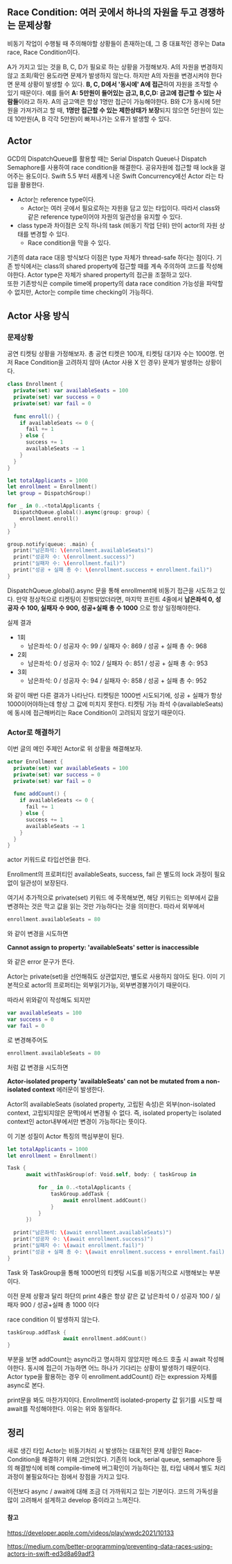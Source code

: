 ## Race Condition: 여러 곳에서 하나의 자원을 두고 경쟁하는 문제상황

비동기 작업이 수행될 때 주의해야할 상황들이 존재하는데, 그 중 대표적인 경우는 Data race, Race Condition이다.<br>

 A가 가지고 있는 것을 B, C, D가 필요로 하는 상황을 가정해보자. A의 자원을 변경하지 않고 조회/확인 용도라면 문제가 발생하지 않는다. 하지만 A의 자원을 변경시켜야 한다면 문제 상황이 발생할 수 있다. <b>B, C, D에서 '동시에' A에 접근</b>하여 자원을 조작할 수 있기 때문이다. 예를 들어 <b>A: 5만원이 들어있는 금고, B,C,D: 금고에 접근할 수 있는 사람들</b>이라고 하자. A의 금고액은 항상 1명만 접근이 가능해야한다. B와 C가 동시에 5만원을 가져가려고 할 때, <b>1명만 접근할 수 있는 제한상태가 보장</b>되지 않으면 5만원이 있는데 10만원(A, B 각각 5만원)이 빠져나가는 오류가 발생할 수 있다.



## Actor

GCD의 DispatchQueue를 활용할 때는 Serial Dispatch Queue나 Dispatch Semaphore를 사용하여 race condition을 해결한다. 공유자원에 접근할 때 lock을 걸어주는 용도이다. Swift 5.5 부터 새롭게 나온 Swift Concurrency에선 Actor 라는 타입을 활용한다.<br>



- Actor는 reference type이다.
  - Actor는 여러 곳에서 필요로하는 자원을 담고 있는 타입이다. 따라서 class와 같은 reference type이어야 자원의 일관성을 유지할 수 있다.
- class type과 차이점은 오직 하나의 task (비동기 작업 단위) 만이 actor의 자원 상태를 변경할 수 있다.
  - Race condition을 막을 수 있다.



 기존의 data race 대응 방식보다 이점은 type 자체가 thread-safe 하다는 점이다. 기존 방식에서는 class의 shared property에 접근할 때를 계속 주의하여 코드를 작성해야한다. Actor type은 자체가 shared property의 접근을 조절하고 있다.<br> 또한 기존방식은 compile time에 property의 data race condition 가능성을 파악할 수 없지만, Actor는 compile time checking이 가능하다.



## Actor 사용 방식

### 문제상황

공연 티켓팅 상황을 가정해보자. 총 공연 티켓은 100개, 티켓팅 대기자 수는 1000명. 먼저 Race Condition을 고려하지 않아 (Actor 사용 X 인 경우) 문제가 발생하는 상황이다. 

```swift
class Enrollment {
  private(set) var availableSeats = 100
  private(set) var success = 0
  private(set) var fail = 0
  
  func enroll() {
    if availableSeats <= 0 {
      fail += 1
    } else {
      success += 1
      availableSeats -= 1
    }
  }
}

let totalApplicants = 1000
let enrollment = Enrollment()
let group = DispatchGroup()

for _ in 0..<totalApplicants {
  DispatchQueue.global().async(group: group) {
    enrollment.enroll()
  }
}

group.notify(queue: .main) {
  print("남은좌석: \(enrollment.availableSeats)")
  print("성공자 수: \(enrollment.success)")
  print("실패자 수: \(enrollment.fail)")
  print("성공 + 실패 총 수: \(enrollment.success + enrollment.fail)")
}
```

DispatchQueue.global().async 문을 통해 enrollment에 비동기 접근을 시도하고 있다. 만약 정상적으로 티켓팅이 진행되었더라면, 마지막 프린트 4줄에서 <b>남은좌석 0, 성공자 수 100, 실패자 수 900, 성공+실패 총 수 1000</b> 으로 항상 일정해야한다.<br>

실제 결과

- 1회
  - 남은좌석: 0 / 성공자 수: 99 / 실패자 수: 869 /  성공 + 실패  총 수: 968
- 2회
  - 남은좌석: 0 / 성공자 수: 102 / 실패자 수: 851 /  성공 + 실패  총 수: 953
- 3회
  - 남은좌석: 0 / 성공자 수: 94 / 실패자 수: 858 /  성공 + 실패  총 수: 952

와 같이 매번 다른 결과가 나타난다. 티켓팅은 1000번 시도되기에, 성공 + 실패가 항상 1000이어야하는데 항상 그 값에 미치지 못한다. 티켓팅 가능 좌석 수(availableSeats)에 동시에 접근해버리는 Race Condition이 고려되지 않았기 때문이다.



### Actor로 해결하기

이번 글의 메인 주제인 Actor로 위 상황을 해결해보자.

```swift
actor Enrollment {
  private(set) var availableSeats = 100
  private(set) var success = 0
  private(set) var fail = 0
  
  func addCount() {
    if availableSeats <= 0 {
      fail += 1
    } else {
      success += 1
      availableSeats -= 1
    }
  }
}
```

actor 키워드로 타입선언을 한다.

Enrollment의 프로퍼티인 availableSeats, success, fail 은 별도의 lock 과정이 필요없이 일관성이 보장된다.<br>

여기서 추가적으로 private(set) 키워드 에 주목해보면, 해당 키워드는 외부에서 값을 변경하는 것은 막고 값을 읽는 것만 가능하다는 것을 의미한다. 따라서 외부에서

```swift
enrollment.availableSeats = 80
```

와 같이 변경을 시도하면<br>

<b>Cannot assign to property: 'availableSeats' setter is inaccessible</b><br>

와 같은 error 문구가 뜬다.<br>



Actor는 private(set)을 선언해줘도 상관없지만, 별도로 사용하지 않아도 된다. 이미 기본적으로 actor의 프로퍼티는 외부읽기가능, 외부변경불가이기 때문이다.<br>



따라서 위와같이 작성해도 되지만 

```swift
var availableSeats = 100
var success = 0
var fail = 0
```

로 변경해주어도 

```swift
enrollment.availableSeats = 80
```

처럼 값 변경을 시도하면<br>

<b>Actor-isolated property 'availableSeats' can not be mutated from a non-isolated context</b> 에러문이 발생한다.<br>

Actor의 availableSeats (isolated property, 고립된 속성)은 외부(non-isolated context, 고립되지않은 문맥)에서 변경될 수 없다. 즉, isolated property는 isolated context인 actor내부에서만 변경이 가능하다는 뜻이다.<br>

이 기본 성질이 Actor 특징의 핵심부분이 된다.<br>



```swift
let totalApplicants = 1000
let enrollment = Enrollment()

Task {
      await withTaskGroup(of: Void.self, body: { taskGroup in
  
          for _ in 0..<totalApplicants {
              taskGroup.addTask {
                  await enrollment.addCount()
              }
          }
      })
  
  print("남은좌석: \(await enrollment.availableSeats)")
  print("성공자 수: \(await enrollment.success)")
  print("실패자 수: \(await enrollment.fail)")
  print("성공 + 실패 총 수: \(await enrollment.success + enrollment.fail)")
}

```

Task 와 TaskGroup을 통해 1000번의 티켓팅 시도를 비동기적으로 시행해보는 부분이다. <br>

이전 문제 상황과 달리 하단의 print 4줄은 항상 같은 값 남은좌석 0 / 성공자  100 / 실패자 900 / 성공+실패 총 1000 이다<br>

race condition 이 발생하지 않는다. <br>



```swift
taskGroup.addTask {
                  await enrollment.addCount()
}
```

부분을 보면 addCount는 async라고 명시하지 않았지만 메소드 호출 시 await 작성해야한다. 동시에 접근이 가능하면 어느 하나가 기다리는 상황이 발생하기 때문이다. Actor type을 활용하는 경우 이 enrollment.addCount() 라는 expression 자체를 async로 본다.<br>



print문을 봐도 마찬가지이다. Enrollment의 isolated-property 값 읽기를 시도할 때 await를 작성해야한다. 이유는 위와 동일하다.



## 정리

새로 생긴 타입 Actor는 비동기처리 시 발생하는 대표적인 문제 상황인 Race-Condition을 해결하기 위해 고안되었다. 기존의 lock, serial queue, semaphore 등의 해결방식에 비해 compile-time에 버그확인이 가능하다는 점, 타입 내에서 별도 처리과정이 불필요하다는 점에서 장점을 가지고 있다.<br>



이전보다 async / await에 대해 조금 더 가까워지고 있는 기분이다. 코드의 가독성을 많이 고려해서 설계하고 develop 중이라고 느껴진다.<br>

#### 참고

<https://developer.apple.com/videos/play/wwdc2021/10133>

<https://medium.com/better-programming/preventing-data-races-using-actors-in-swift-ed3d8a69adf3>

